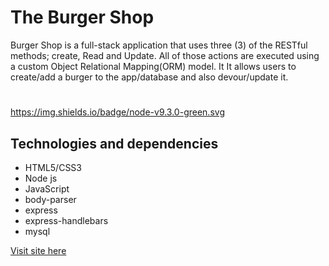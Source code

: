 # The Burger Shop
Burger Shop is a full-stack application that uses three (3) of the RESTful methods; create, Read and Update. All of those actions are executed using a custom Object Relational Mapping(ORM) model. It It allows users to create/add a burger to the app/database and also devour/update it.
#
https://img.shields.io/badge/node-v9.3.0-green.svg

## Technologies and dependencies
* HTML5/CSS3
* Node js
* JavaScript
* body-parser
* express
* express-handlebars
* mysql

[Visit site here](https://obscure-hamlet-65238.herokuapp.com/index)